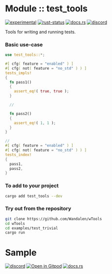 <!-- {{# generate.module_header{} #}} -->

# Module :: test_tools
<!--{ generate.module_header.start() }-->
 [![experimental](https://raster.shields.io/static/v1?label=&message=experimental&color=orange)](https://github.com/emersion/stability-badges#experimental) [![rust-status](https://github.com/Wandalen/wTools/actions/workflows/module_test_tools_push.yml/badge.svg)](https://github.com/Wandalen/wTools/actions/workflows/module_test_tools_push.yml) [![docs.rs](https://img.shields.io/docsrs/test_tools?color=e3e8f0&logo=docs.rs)](https://docs.rs/test_tools) [![discord](https://img.shields.io/discord/872391416519737405?color=eee&logo=discord&logoColor=eee&label=ask)](https://discord.gg/m3YfbXpUUY)
<!--{ generate.module_header.end }-->

Tools for writing and running tests.

### Basic use-case

<!-- {{# generate.module{} #}} -->

```rust
use test_tools::*;

#[ cfg( feature = "enabled" ) ]
#[ cfg( not( feature = "no_std" ) ) ]
tests_impls!
{
  fn pass1()
  {
    assert_eq!( true, true );
  }

  //

  fn pass2()
  {
    assert_eq!( 1, 1 );
  }
}

//
#[ cfg( feature = "enabled" ) ]
#[ cfg( not( feature = "no_std" ) ) ]
tests_index!
{
  pass1,
  pass2,
}
```

### To add to your project

```sh
cargo add test_tools --dev
```

### Try out from the repository

```sh
git clone https://github.com/Wandalen/wTools
cd wTools
cd examples/test_trivial
cargo run
```

# Sample

[![discord](https://img.shields.io/discord/872391416519737405?color=eee&logo=discord&logoColor=eee&label=ask)](https://discord.gg/m3YfbXpUUY)
[![Open in Gitpod](https://raster.shields.io/static/v1?label=try&message=online&color=eee&logo=gitpod&logoColor=eee)](https://gitpod.io/#RUN_PATH=sample%2Frust%2Ftest_tools_trivial,SAMPLE_FILE=.%2Fsrc%2Fmain.rs/https://github.com/Wandalen/wTools)
[![docs.rs](https://raster.shields.io/static/v1?label=docs&message=online&color=eee&logo=docsdotrs&logoColor=eee)](https://docs.rs/test_tools)
